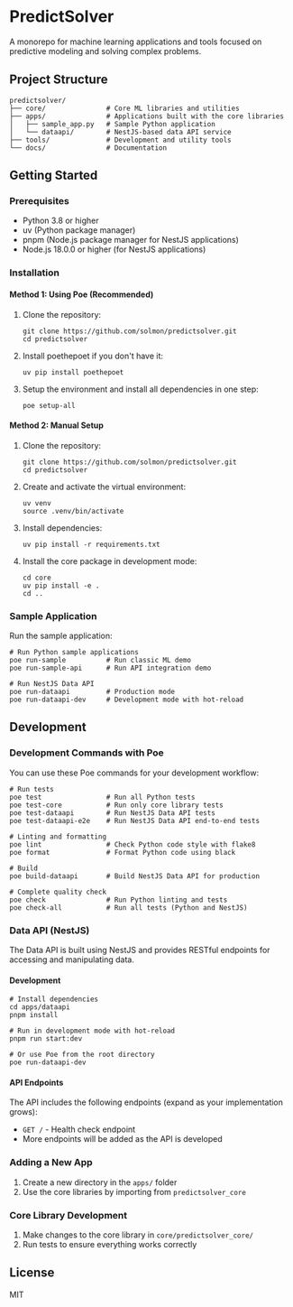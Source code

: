 # PredictSolver

A monorepo for machine learning applications and tools focused on predictive modeling and solving complex problems.

## Project Structure

```
predictsolver/
├── core/               # Core ML libraries and utilities
├── apps/               # Applications built with the core libraries
│   ├── sample_app.py   # Sample Python application
│   └── dataapi/        # NestJS-based data API service
├── tools/              # Development and utility tools
└── docs/               # Documentation
```

## Getting Started

### Prerequisites

- Python 3.8 or higher
- uv (Python package manager)
- pnpm (Node.js package manager for NestJS applications)
- Node.js 18.0.0 or higher (for NestJS applications)

### Installation

#### Method 1: Using Poe (Recommended)

1. Clone the repository:
   ```
   git clone https://github.com/solmon/predictsolver.git
   cd predictsolver
   ```

2. Install poethepoet if you don't have it:
   ```
   uv pip install poethepoet
   ```

3. Setup the environment and install all dependencies in one step:
   ```
   poe setup-all
   ```

#### Method 2: Manual Setup

1. Clone the repository:
   ```
   git clone https://github.com/solmon/predictsolver.git
   cd predictsolver
   ```

2. Create and activate the virtual environment:
   ```
   uv venv
   source .venv/bin/activate
   ```

3. Install dependencies:
   ```
   uv pip install -r requirements.txt
   ```

4. Install the core package in development mode:
   ```
   cd core
   uv pip install -e .
   cd ..
   ```

### Sample Application

Run the sample application:

```
# Run Python sample applications
poe run-sample          # Run classic ML demo
poe run-sample-api      # Run API integration demo

# Run NestJS Data API
poe run-dataapi         # Production mode
poe run-dataapi-dev     # Development mode with hot-reload
```

## Development

### Development Commands with Poe

You can use these Poe commands for your development workflow:

```
# Run tests
poe test                # Run all Python tests
poe test-core           # Run only core library tests
poe test-dataapi        # Run NestJS Data API tests
poe test-dataapi-e2e    # Run NestJS Data API end-to-end tests

# Linting and formatting
poe lint                # Check Python code style with flake8
poe format              # Format Python code using black

# Build
poe build-dataapi       # Build NestJS Data API for production

# Complete quality check
poe check               # Run Python linting and tests
poe check-all           # Run all tests (Python and NestJS)
```

### Data API (NestJS)

The Data API is built using NestJS and provides RESTful endpoints for accessing and manipulating data.

#### Development

```
# Install dependencies
cd apps/dataapi
pnpm install

# Run in development mode with hot-reload
pnpm run start:dev

# Or use Poe from the root directory
poe run-dataapi-dev
```

#### API Endpoints

The API includes the following endpoints (expand as your implementation grows):

- `GET /` - Health check endpoint
- More endpoints will be added as the API is developed

### Adding a New App

1. Create a new directory in the `apps/` folder
2. Use the core libraries by importing from `predictsolver_core`

### Core Library Development

1. Make changes to the core library in `core/predictsolver_core/`
2. Run tests to ensure everything works correctly

## License

MIT
